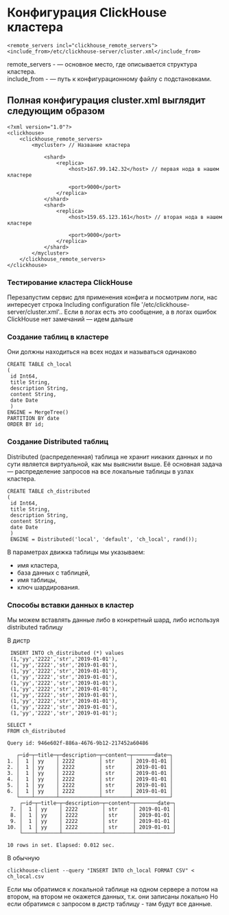 # Конфигурация ClickHouse кластера

```
<remote_servers incl="clickhouse_remote_servers">
<include_from>/etc/clickhouse-server/cluster.xml</include_from>
```
remote_servers - — основное место, где описывается структура кластера.  
include_from - — путь к конфигурационному файлу с подстановками.  

## Полная конфигурация cluster.xml выглядит следующим образом

```
<?xml version="1.0"?>
<clickhouse>
    <clickhouse_remote_servers>
        <mycluster> // Название кластера
            
            <shard>
                <replica>
                    <host>167.99.142.32</host> // первая нода в нашем кластере
                    
                    <port>9000</port>
                </replica>
            </shard>
            <shard>
                <replica>
                    <host>159.65.123.161</host> // вторая нода в нашем кластере
                    
                    <port>9000</port>
                </replica>
            </shard>
        </mycluster>
    </clickhouse_remote_servers>
</clickhouse>
```
### Тестирование кластера ClickHouse
Перезапустим сервис для применения конфига и посмотрим логи, нас интересует строка Including configuration file '/etc/clickhouse-server/cluster.xml'.. Если в логах есть это сообщение, а в логах ошибок ClickHouse нет замечаний — идем дальше

### Создание таблиц в кластере

Они должны находиться на всех нодах и называться одинаково

```
CREATE TABLE ch_local
(
 id Int64,
 title String,
 description String,
 content String,
 date Date
 )
ENGINE = MergeTree()
PARTITION BY date
ORDER BY id;
```

### Создание Distributed таблиц

Distributed (распределенная) таблица не хранит никаких данных и по сути является виртуальной, как мы выяснили выше. Её основная задача — распределение запросов на все локальные таблицы в узлах кластера.

```
CREATE TABLE ch_distributed
(
 id Int64,
 title String,
 description String,
 content String,
 date Date
 )
 ENGINE = Distributed('local', 'default', 'ch_local', rand());
```

В параметрах движка таблицы мы указываем:

* имя кластера,
* база данных с таблицей,
* имя таблицы,
* ключ шардирования.

### Способы вставки данных в кластер

Мы можем вставлять данные либо в конкретный шард, либо используя distributed таблицу

В дистр
```
 INSERT INTO ch_distributed (*) values
 (1,'yy','2222','str','2019-01-01'),
 (1,'yy','2222','str','2019-01-01'),
 (1,'yy','2222','str','2019-01-01'),
 (1,'yy','2222','str','2019-01-01'),
 (1,'yy','2222','str','2019-01-01'),
 (1,'yy','2222','str','2019-01-01'),
 (1,'yy','2222','str','2019-01-01'),
 (1,'yy','2222','str','2019-01-01'),
 (1,'yy','2222','str','2019-01-01'),
 (1,'yy','2222','str','2019-01-01');
```

```
SELECT *
FROM ch_distributed

Query id: 946e602f-886a-4676-9b12-217452a60486

   ┌─id─┬─title─┬─description─┬─content─┬───────date─┐
1. │  1 │ yy    │ 2222        │ str     │ 2019-01-01 │
2. │  1 │ yy    │ 2222        │ str     │ 2019-01-01 │
3. │  1 │ yy    │ 2222        │ str     │ 2019-01-01 │
4. │  1 │ yy    │ 2222        │ str     │ 2019-01-01 │
5. │  1 │ yy    │ 2222        │ str     │ 2019-01-01 │
6. │  1 │ yy    │ 2222        │ str     │ 2019-01-01 │
   └────┴───────┴─────────────┴─────────┴────────────┘
    ┌─id─┬─title─┬─description─┬─content─┬───────date─┐
 7. │  1 │ yy    │ 2222        │ str     │ 2019-01-01 │
 8. │  1 │ yy    │ 2222        │ str     │ 2019-01-01 │
 9. │  1 │ yy    │ 2222        │ str     │ 2019-01-01 │
10. │  1 │ yy    │ 2222        │ str     │ 2019-01-01 │
    └────┴───────┴─────────────┴─────────┴────────────┘

10 rows in set. Elapsed: 0.012 sec.
```
 В обычную

 ```
clickhouse-client --query "INSERT INTO ch_local FORMAT CSV" < ch_local.csv
```

Если мы обратимся к локальной таблице на одном сервере а потом на втором, на втором не окажется данных, т.к. они записаны локально
Но если обратимся с запросом в дистр таблицу - там будут все данные.
